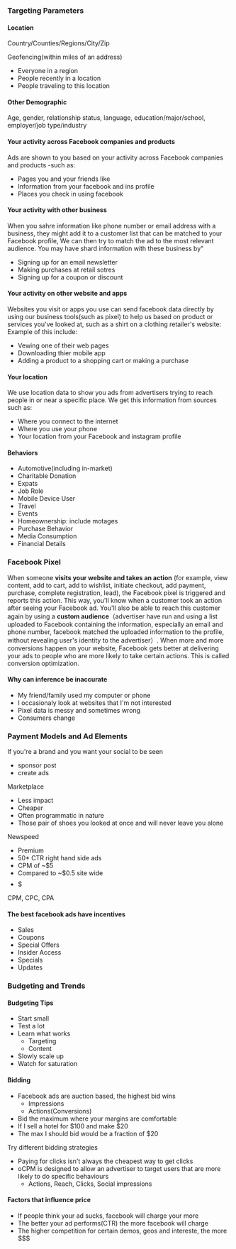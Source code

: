 ### Targeting Parameters
#### Location
Country/Counties/Regions/City/Zip

Geofencing(within miles of an address)
- Everyone in a region
- People recently in a location
- People traveling to this location
#### Other Demographic
Age, gender, relationship status, language, education/major/school, employer/job type/industry

#### Your activity across Facebook companies and products
Ads are shown to you based on your activity across Facebook companies and products -such as:
- Pages you and your friends like
- Information from your facebook and ins profile
- Places you check in using facebook

#### Your activity with other business
When you sahre information like phone number or email address with a business, they might add it to a customer list that can be matched to your Facebook profile, We can then try to match the ad to the most relevant audience. You may have shard information with these business by"
- Signing up for an email newsletter
- Making purchases at retail sotres
- Signing up for a coupon or discount

#### Your activity on other website and apps
Websites you visit or apps you use can send facebook data directly by using our business tools(such as pixel) to help us based on product or services you've looked at, such as a shirt on a clothing retailer's website: Example of this include:
- Vewing one of their web pages
- Downloading thier mobile app
- Adding a product to a shopping cart or making a purchase

#### Your location
We use location data to show you ads from advertisers trying to reach people in or near a specific place. We get this information from sources such as:
- Where you connect to the internet
- Where you use your phone
- Your location from your Facebook and instagram profile

#### Behaviors
- Automotive(including in-market)
- Charitable Donation
- Expats
- Job Role
- Mobile Device User
- Travel
- Events
- Homeownership: include motages
- Purchase Behavior
- Media Consumption
- Financial Details

### Facebook Pixel
When someone **visits your website and takes an action** (for example, view content, add to cart, add to wishlist, initiate checkout, add payment, purchase, complete registration, lead), the Facebook pixel is triggered and reports this action. This way, you'll know when a customer took an action after seeing your Facebook ad. You'll also be able to reach this customer again by using a **custom audience**（advertiser have run and using a list uploaded to Facebook containing the information, especially an email and phone number, facebook matched the uploaded information to the profile, without revealing user's identity to the advertiser）. When more and more conversions happen on your website, Facebook gets better at delivering your ads to people who are more likely to take certain actions. This is called conversion optimization.

#### Why can inference be inaccurate
- My friend/family used my computer or phone
- I occasionaly look at websites that I'm not interested
- Pixel data is messy and sometimes wrong
- Consumers change

### Payment Models and Ad Elements
If you're a brand and you want your social to be seen
- sponsor post
- create ads

Marketplace
- Less impact
- Cheaper
- Often programmatic in nature
- Those pair of shoes you looked at once and will never leave you alone

Newspeed
- Premium
- 50* CTR right hand side ads
- CPM of ~$5
- Compared to ~$0.5 site wide
- $$$$$

CPM, CPC, CPA

#### The best facebook ads have incentives
- Sales
- Coupons
- Special Offers
- Insider Access
- Specials
- Updates

### Budgeting and Trends
#### Budgeting Tips
- Start small
- Test a lot
- Learn what works
  - Targeting
  - Content
- Slowly scale up
- Watch for saturation
#### Bidding
- Facebook ads are auction based, the highest bid wins
  - Impressions
  - Actions(Conversions)
-  Bid the maximum where your margins are comfortable
-  If I sell a hotel for $100 and make $20
  - The max I should bid would be a fraction of $20

Try different bidding strategies
- Paying for clicks isn't always the cheapest way to get clicks
- oCPM is designed to allow an advertiser to target users that are more likely to do specific behaviours
  -  Actions, Reach, Clicks, Social impressions

#### Factors that influence price
- If people think your ad sucks, facebook will charge your more
- The better your ad performs(CTR) the more facebook will charge
- The higher competition for certain demos, geos and intereste, the more $$$
